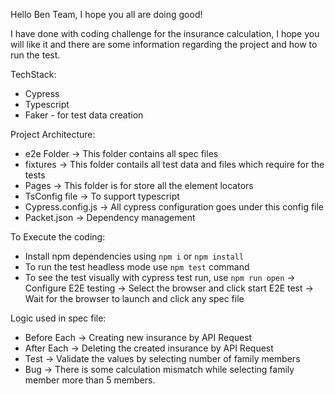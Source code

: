 Hello Ben Team, I hope you all are doing good!

I have done with coding challenge for the insurance calculation, I hope you will like it and there are some information regarding the project and how to run the test.

TechStack:
 - Cypress
 - Typescript
 - Faker - for test data creation

Project Architecture:
* e2e Folder -> This folder contains all spec files
* fixtures -> This folder contails all test data and files which require for the tests
* Pages -> This folder is for store all the element locators
* TsConfig file -> To support typescript 
* Cypress.config.js -> All cypress configuration goes under this config file
* Packet.json -> Dependency management

To Execute the coding:
* Install npm dependencies using `npm i` or `npm install`
* To run the test headless mode use `npm test` command
* To see the test visually with cypress test run, use `npm run open` 
    -> Configure E2E testing
    -> Select the browser and click start E2E test
    -> Wait for the browser to launch and click any spec file

Logic used in spec file: 
* Before Each -> Creating new insurance by API Request 
* After Each -> Deleting the created insurance by API Request
* Test -> Validate the values by selecting number of family members
* Bug -> There is some calculation mismatch while selecting family member more than 5 members. 